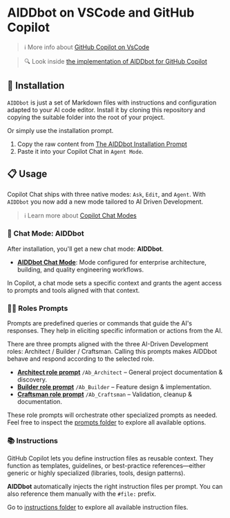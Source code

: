 # AIDDbot on VSCode and GitHub Copilot

> ℹ️ More info about [GitHub Copilot on VsCode](https://aiddbot.com/vscode-and-github-copilot/)

> 🔍 Look inside [the implementation of AIDDbot for GitHub Copilot ](https://github.com/AIDDbot/AIDDbot/tree/main/.github)

## 🔌 Installation

`AIDDbot` is just a set of Markdown files with instructions and configuration adapted to your AI code editor. Install it by cloning this repository and copying the suitable folder into the root of your project. 

Or simply use the installation prompt.

1. Copy the raw content from [The AIDDbot Installation Prompt](https://raw.githubusercontent.com/AIDDbot/AIDDbot/refs/heads/main/.github/prompts/Ab_install-for-copilot.prompt.md)
2. Paste it into your Copilot Chat in `Agent Mode`.

## 📋 Usage 

Copilot Chat ships with three native modes: `Ask`, `Edit`, and `Agent`. With `AIDDbot` you now add a new mode tailored to AI Driven Development. 

> ℹ️ Learn more about [Copilot Chat Modes](https://code.visualstudio.com/docs/copilot/chat/chat-modes)

### 🦸 Chat Mode: AIDDbot

After installation, you'll get a new chat mode: **AIDDbot**.

- **[AIDDbot Chat Mode](https://github.com/AIDDbot/AIDDbot/blob/main/.github/chatmodes/AIDDbot.chatmode.md)**: Mode configured for enterprise architecture, building, and quality engineering workflows.

In Copilot, a chat mode sets a specific context and grants the agent access to prompts and tools aligned with that context.

### 🧑‍💻 Roles Prompts

Prompts are predefined queries or commands that guide the AI's responses. They help in eliciting specific information or actions from the AI.

There are three prompts aligned with the three AI-Driven Development roles: Architect / Builder / Craftsman. Calling this prompts makes AIDDbot behave and respond according to the selected role.

- **[Architect role prompt](/.github/prompts/Ab_Architect.prompt.md)** `/Ab_Architect` – General project documentation & discovery.
- **[Builder role prompt](/.github/prompts/Ab_Builder.prompt.md)** `/Ab_Builder` – Feature design & implementation.
- **[Craftsman role prompt](/.github/prompts/Ab_Craftsman.prompt.md)** `/Ab_Craftsman` – Validation, cleanup & documentation.

These role prompts will orchestrate other specialized prompts as needed. Feel free to inspect the [prompts folder](https://github.com/AIDDbot/AIDDbot/tree/main/.github/prompts) to explore all available options.

### 📚 Instructions

GitHub Copilot lets you define instruction files as reusable context. They function as templates, guidelines, or best-practice references—either generic or highly specialized (libraries, tools, design patterns).

**AIDDbot** automatically injects the right instruction files per prompt. You can also reference them manually with the `#file:` prefix.

Go to [instructions folder](https://github.com/AIDDbot/AIDDbot/tree/main/.github/instructions) to explore all available instruction files.
